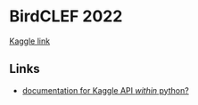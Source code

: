 # BirdCLEF 2022

[Kaggle link](https://www.kaggle.com/c/birdclef-2022/)

## Links

- [documentation for Kaggle API *within* python?](https://stackoverflow.com/q/55934733)
